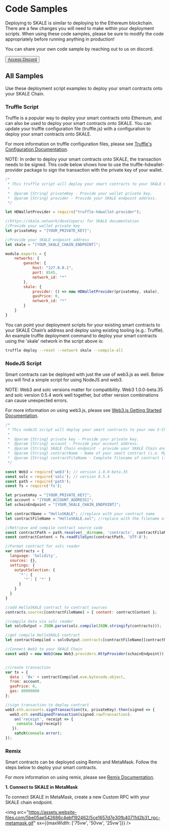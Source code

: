 # Code Samples

Deploying to SKALE is similar to deploying to the Ethereum blockchain. There are a few changes you will need to make within your deployment scripts. When using these code samples, please be sure to modify the code appropriately before running anything in production!  

You can share your own code sample by reaching out to us on discord.

<button>[Access Discord](http://skale.chat/)</button>

## All Samples

Use these deployment script examples to deploy your smart contracts onto your SKALE Chain.  

### Truffle Script

Truffle is a popular way to deploy your smart contracts onto Ethereum, and can also be used to deploy your smart contracts onto SKALE. You can update your truffle configuration file (truffle.js) with a configuration to deploy your smart contracts onto SKALE.  

For more information on truffle configuration files, please see  [Truffle's Configuration Documentation](https://truffleframework.com/docs/truffle/reference/configuration).  

NOTE: In order to deploy your smart contracts onto SKALE, the transaction needs to be signed. This code below shows how to use the truffle-hdwallet-provider package to sign the transaction with the private key of your wallet.  

```javascript
/*
 * This truffle script will deploy your smart contracts to your SKALE Chain.
 *
 *  @param {String} privateKey - Provide your wallet private key.
 *  @param {String} provider - Provide your SKALE endpoint address.
 */

let HDWalletProvider = require("truffle-hdwallet-provider");

//https://skale.network/developers/ for SKALE documentation
//Provide your wallet private key
let privateKey = "[YOUR_PRIVATE_KEY]";

//Provide your SKALE endpoint address
let skale = "[YOUR_SKALE_CHAIN_ENDPOINT]";

module.exports = {
    networks: {
        ganache: {
            host: "127.0.0.1",
            port: 8545,
            network_id: "*"
        },
        skale: {
            provider: () => new HDWalletProvider(privateKey, skale),
            gasPrice: 0,
            network_id: "*"
        }
    }
}

```

You can point your deployment scripts for your existing smart contracts to your SKALE Chain’s address and deploy using existing tooling (e.g.: Truffle). An example truffle deployment command to deploy your smart contracts using the 'skale' network in the script above is:  

```bash
truffle deploy --reset --network skale --compile-all

```

### NodeJS Script

Smart contracts can be deployed with just the use of web3.js as well. Below you will find a simple script for using NodeJS and web3.  

NOTE: Web3 and solc versions matter for compatibility. Web3 1.0.0-beta.35 and solc version 0.5.4 work well together, but other version combinations can cause unexpected errors.  

For more information on using web3.js, please see  [Web3.js Getting Started Documentation](https://web3js.readthedocs.io/en/1.0/getting-started.html).  

```javascript
/*
 * This nodeJS script will deploy your smart contracts to your new S-Chain.
 *
 *  @param {String} private key - Provide your private key.
 *  @param {String} account - Provide your account address.
 *  @param {String} SKALE Chain endpoint - provide your SKALE Chain endpoint
 *  @param {String} contractName - Name of your smart contract (i.e. MySmartContract)
 *  @param {String} contractFileName - Complete filename of contract (i.e. MySmartContract.sol)
 */

const Web3 = require('web3'); // version 1.0.0-beta.35
const solc = require('solc'); // version 0.5.4
const path = require('path');
const fs = require('fs');

let privateKey = "[YOUR_PRIVATE_KEY]";
let account = "[YOUR_ACCOUNT_ADDRESS]";
let schainEndpoint = "[YOUR_SKALE_CHAIN_ENDPOINT]";

let contractName = "HelloSKALE"; //replace with your contract name
let contractFileName = "HelloSKALE.sol"; //replace with the filename of the contract

//Retrieve and compile contract source code
const contractPath = path.resolve(__dirname, 'contracts', contractFileName);
const contractContent = fs.readFileSync(contractPath, 'UTF-8');

//Format contract for solc reader
var contracts = {
  language: 'Solidity',
  sources: {},
  settings: {
    outputSelection: {
      '*': {
        '*': [ '*' ]
      }
    }
  }
}

//add HelloSKALE contract to contract sources
contracts.sources[contractFileName] = { content: contractContent };

//compile data via solc reader
let solcOutput = JSON.parse(solc.compile(JSON.stringify(contracts)));

//get compile HelloSKALE contract
let contractCompiled = solcOutput.contracts[contractFileName][contractName];

//Connect Web3 to your SKALE Chain
const web3 = new Web3(new Web3.providers.HttpProvider(schainEndpoint));


//create transaction 
var tx = {
  data : '0x' + contractCompiled.evm.bytecode.object,
  from: account, 
  gasPrice: 0,
  gas: 80000000
};

//sign transaction to deploy contract
web3.eth.accounts.signTransaction(tx, privateKey).then(signed => {
  web3.eth.sendSignedTransaction(signed.rawTransaction).
    on('receipt', receipt => {
     console.log(receipt)
   }).
    catch(console.error);
});

```

### Remix

Smart contracts can be deployed using Remix and MetaMask. Follow the steps below to deploy your smart contracts.  

For more information on using remix, please see [Remix Documentation](https://remix.readthedocs.io/en/latest/).  

**1. Connect to SKALE in MetaMask**  

To connect SKALE in MetaMask, create a new Custom RPC with your SKALE chain endpoint.  

<img src="https://assets.website-files.com/5be05ae542686c4ebf192462/5ce1657d7e30fb40711d2b31_rpc-metamask.gif" sx={{maxWidth: ['75vw', '50vw', '25vw']}} />
